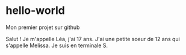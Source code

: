 # hello-world
Mon premier projet sur github

Salut ! 
Je m'appelle Léa, j'ai  17 ans.
J'ai une petite soeur de 12 ans qui s'appelle Melissa. Je suis en terminale S.
